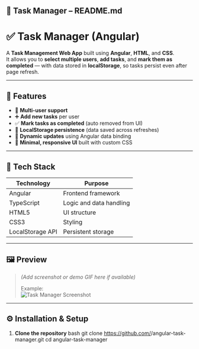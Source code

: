
## 🧾 **Task Manager – README.md**


# ✅ Task Manager (Angular)

A **Task Management Web App** built using **Angular**, **HTML**, and **CSS**.  
It allows you to **select multiple users**, **add tasks**, and **mark them as completed** — with data stored in **localStorage**, so tasks persist even after page refresh.

---

## 🚀 Features

- 👥 **Multi-user support**
- ➕ **Add new tasks** per user
- ✅ **Mark tasks as completed** (auto removed from UI)
- 💾 **LocalStorage persistence** (data saved across refreshes)
- 🔄 **Dynamic updates** using Angular data binding
- 🎨 **Minimal, responsive UI** built with custom CSS

---

## 🧰 Tech Stack

| Technology | Purpose |
|-------------|----------|
| Angular | Frontend framework |
| TypeScript | Logic and data handling |
| HTML5 | UI structure |
| CSS3 | Styling |
| LocalStorage API | Persistent storage |

---

## 🖼️ Preview

> *(Add screenshot or demo GIF here if available)*  
>
> Example:  
> ![Task Manager Screenshot](./assets/task-manager-preview.png)

---

## ⚙️ Installation & Setup

1. **Clone the repository**
   bash
   git clone https://github.com/<your-username>/angular-task-manager.git
   cd angular-task-manager
